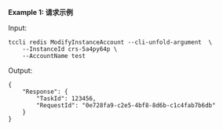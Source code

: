 **Example 1: 请求示例**



Input: 

```
tccli redis ModifyInstanceAccount --cli-unfold-argument  \
    --InstanceId crs-5a4py64p \
    --AccountName test
```

Output: 
```
{
    "Response": {
        "TaskId": 123456,
        "RequestId": "0e728fa9-c2e5-4bf8-8d6b-c1c4fab7b6db"
    }
}
```

